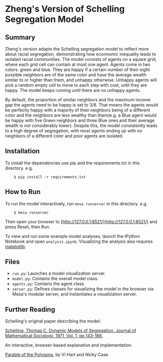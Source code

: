 # Zheng's Version of Schelling Segregation Model


## Summary

Zheng's version adapts the Schelling segregation model to reflect more about racial segregation, demonstrating how econnomic inequality leads to isolated racial communities. The model consists of agents on a square grid, where each grid cell can contain at most one agent. Agents come in two colors: green and blue. They are happy if a certain number of their eight possible neighbors are of the same color and have the average wealth similar to or higher than them, and unhappy otherwise. Unhappy agents will pick a random empty cell to move to each step with cost, until they are happy. The model keeps running until there are no unhappy agents.

By default, the proportion of similar neighbors and the maximum income gap the agents need to be happy is set to 3/8. That means the agents would be perfectly happy with a majority of their neighbors being of a different color and the neighbors are less wealthy than them(e.g. a Blue agent would be happy with five Green neighbors and three Blue ones and their average wealth is not considerably lower). Despite this, the model consistently leads to a high degree of segregation, with most agents ending up with no neighbors of a different color and poor agents are isolated.

## Installation

To install the dependencies use pip and the requirements.txt in this directory. e.g.

```
    $ pip install -r requirements.txt
```

## How to Run

To run the model interactively, run ``mesa runserver`` in this directory. e.g.

```
    $ mesa runserver
```

Then open your browser to [http://127.0.0.1:8521/](http://127.0.0.1:8521/) and press Reset, then Run.

To view and run some example model analyses, launch the IPython Notebook and open ``analysis.ipynb``. Visualizing the analysis also requires [matplotlib](http://matplotlib.org/).



## Files

* ``run.py``: Launches a model visualization server.
* ``model.py``: Contains the overall model class.
* ``agents.py``: Contains the agent class.
* ``server.py``: Defines classes for visualizing the model in the browser via Mesa's modular server, and instantiates a visualization server.


## Further Reading

Schelling's original paper describing the model:

[Schelling, Thomas C. Dynamic Models of Segregation. Journal of Mathematical Sociology. 1971, Vol. 1, pp 143-186.](https://www.stat.berkeley.edu/~aldous/157/Papers/Schelling_Seg_Models.pdf)

An interactive, browser-based explanation and implementation:

[Parable of the Polygons](http://ncase.me/polygons/), by Vi Hart and Nicky Case.
